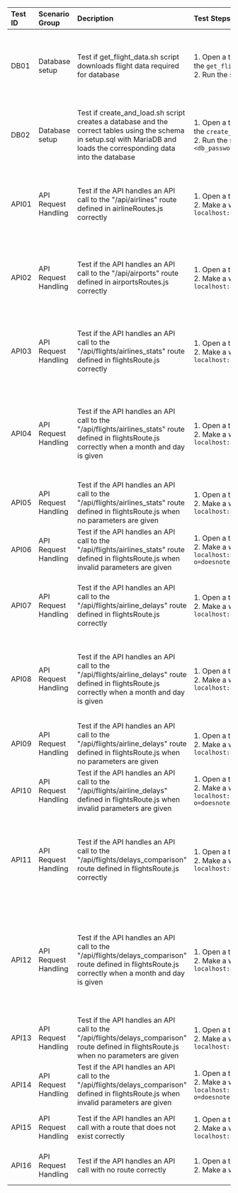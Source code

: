 | Test ID | Scenario Group | Decription | Test Steps | Expected Output | Factors | Metrics | Remarks |
| :-      | :-             | :-         | :-         | :-              | :-      | :-      | :-      |
| DB01    |Database setup| Test if get_flight_data.sh script downloads flight data required for database| 1. Open a terminal on the server and change the working directory to the directory containing the `get_flight_data.sh` script <br> 2. Run the script with the command: `bash get_flight_data.sh` | Flight data from 1990 to 2020 is downloaded from database to the same folder as the script | Correctness | Direct,Internal | - |
| DB02    |Database setup| Test if create_and_load.sh script creates a database and the correct tables using the schema in setup.sql with MariaDB and loads the corresponding data into the database | 1. Open a terminal on the server and change the working directory to the directory containing the `create_and_load.sh` script <br> 2. Run the script with the command: `bash create_and_load.sh localhost 3306 <db_username> <db_password>` | Database with corresponding tables are created and data is loaded into the database | Correctness | Direct,Internal | - |
| API01 | API Request Handling | Test if the API handles an API call to the "/api/airlines" route defined in airlineRoutes.js correctly | 1. Open a terminal on the server <br> 2. Make a web request to the API with the "/airlines" route using curl: `curl -v localhost:8080/api/airlines` | The API returns a list of all the airlines and the response header specifies that it is a json file | Correctness<br>Interoperability | Direct,Internal | - |
| API02 | API Request Handling | Test if the API handles an API call to the "/api/airports" route defined in airportsRoutes.js correctly | 1. Open a terminal on the server <br> 2. Make a web request to the API with the "/airports" route using curl: `curl -v localhost:8080/api/airports` | The API returns a list of all the airports and the response header specifies that it is a json file | Correctness<br>Interoperability | Direct,Internal | - |
| API03 | API Request Handling | Test if the API handles an API call to the "/api/flights/airlines_stats" route defined in flightsRoute.js correctly | 1. Open a terminal on the server <br> 2. Make a web request to the API with the "/airlines_stats" route using curl: `curl -v localhost:8080/api/flights/airlines_stats?o=LAX&dst=ORD&yf=2014&yt=2019` | The API returns the flights statistics for all airlines from LAX to ORD in JSON format | Correctness<br>Interoperability | Direct,Internal | - |
| API04 | API Request Handling | Test if the API handles an API call to the "/api/flights/airlines_stats" route defined in flightsRoute.js correctly when a month and day is given| 1. Open a terminal on the server <br> 2. Make a web request to the API with the "/airlines_stats" route using curl: `curl -v localhost:8080/api/flights/airlines_stats?o=LAX&dst=ORD&yf=2014&yt=2019&m=12&d=1` | The API returns the flights statistics for all airlines from LAX to ORD on the 1st of December in JSON format | Correctness<br>Interoperability | Direct,Internal | - |
| API05 | API Request Handling | Test if the API handles an API call to the "/api/flights/airlines_stats" route defined in flightsRoute.js when no parameters are given | 1. Open a terminal on the server <br> 2. Make a web request to the API with the "/airlines_stats" route using curl: `curl -v localhost:8080/api/flights/airlines_stats` | The API returns an empty JSON object | Correctness<br>Interoperability | Direct,Internal | - |
| API06 | API Request Handling | Test if the API handles an API call to the "/api/flights/airlines_stats" route defined in flightsRoute.js when invalid parameters are given | 1. Open a terminal on the server <br> 2. Make a web request to the API with the "/airlines_stats" route using curl: `curl -v localhost:8080/api/flights/airlines_stats?o=doesnotexist&dst=doesnotexist&yf=-1&yt=100000000000&m=-1&d=100000000000` | The API returns an empty JSON object | Correctness<br>Interoperability | Direct,Internal | Boundary Value Analysis |
| API07 | API Request Handling | Test if the API handles an API call to the "/api/flights/airline_delays" route defined in flightsRoute.js correctly | 1. Open a terminal on the server <br> 2. Make a web request to the API with the "/airline_delays using curl: `curl -v localhost:8080/api/flights/airline_delays?o=LAX&dst=ORD&a=AA&yf=2014&yt=2019` | The API returns the delay types by percent for American Airlines in JSON format | Correctness<br>Interoperability | Direct,Internal | - |
| API08 | API Request Handling | Test if the API handles an API call to the "/api/flights/airline_delays" route defined in flightsRoute.js correctly when a month and day is given| 1. Open a terminal on the server <br> 2. Make a web request to the API with the "/airline_delays route using curl: `curl -v localhost:8080/api/flights/airline_delays?o=LAX&dst=ORD&a=AA&yf=2014&yt=2019&m=12&d=1` | The API returns the delay types by percent for American Airlines on the 1st of December in JSON format | Correctness<br>Interoperability | Direct,Internal | - |
| API09 | API Request Handling | Test if the API handles an API call to the "/api/flights/airline_delays" route defined in flightsRoute.js when no parameters are given | 1. Open a terminal on the server <br> 2. Make a web request to the API with the "/airline_delays" route using curl: `curl -v localhost:8080/api/flights/airline_delays` | The API returns an empty JSON object | Correctness<br>Interoperability | Direct,Internal | - |
| API10 | API Request Handling | Test if the API handles an API call to the "/api/flights/airline_delays" defined in flightsRoute.js when invalid parameters are given | 1. Open a terminal on the server <br> 2. Make a web request to the API with the "/airline_delays" route using curl: `curl -v localhost:8080/api/flights/airline_delays?o=doesnotexist&dst=doesnotexist&a=doesnotexist&yf=-1&yt=100000000000&m=-1&d=100000000000` | The API returns an empty JSON object | Correctness<br>Interoperability | Direct,Internal | Boundary Value Analysis |
| API11 | API Request Handling | Test if the API handles an API call to the "/api/flights/delays_comparison" route defined in flightsRoute.js correctly | 1. Open a terminal on the server <br> 2. Make a web request to the API with the "/delays_comparison using curl: `curl -v localhost:8080/api/flights/delays_comparison?o=LAX&dst=ORD&a=AA&yf=2014&yt=2019` | The API returns the a comparison of delay types by percent for American Airlines versus all airlines in JSON format | Correctness<br>Interoperability | Direct,Internal | - |
| API12 | API Request Handling | Test if the API handles an API call to the "/api/flights/delays_comparison" route defined in flightsRoute.js correctly when a month and day is given| 1. Open a terminal on the server <br> 2. Make a web request to the API with the "/delays_comparison route using curl: `curl -v localhost:8080/api/flights/delays_comparison?o=LAX&dst=ORD&a=AA&yf=2014&yt=2019&m=12&d=1` | The API returns a comparison of delay types by percent for American Airlines versus all airlines on the 1st of December in JSON format | Correctness<br>Interoperability | Direct,Internal | - |
| API13 | API Request Handling | Test if the API handles an API call to the "/api/flights/delays_comparison" route defined in flightsRoute.js when no parameters are given | 1. Open a terminal on the server <br> 2. Make a web request to the API with the "/delays_comparison" route using curl: `curl -v localhost:8080/api/flights/delays_comparison` | The API returns an empty JSON object | Correctness<br>Interoperability | Direct,Internal | - |
| API14 | API Request Handling | Test if the API handles an API call to the "/api/flights/delays_comparison" defined in flightsRoute.js when invalid parameters are given | 1. Open a terminal on the server <br> 2. Make a web request to the API with the "/delays_comparison" route using curl: `curl -v localhost:8080/api/flights/delays_comparison?o=doesnotexist&dst=doesnotexist&a=doesnotexist&yf=-1&yt=100000000000&m=-1&d=100000000000` | The API returns an empty JSON object | Correctness<br>Interoperability | Direct,Internal | Boundary Value Analysis |
| API15 | API Request Handling | Test if the API handles an API call with a route that does not exist correctly | 1. Open a terminal on the server <br> 2. Make a web request to the API with a route that does not exist: `curl -v localhost:8080/api/does/not/exist` | The API returns an empty JSON object | Correctness<br>Interoperability | Direct,Internal | - |
| API16 | API Request Handling | Test if the API handles an API call with no route correctly | 1. Open a terminal on the server <br> 2. Make a web request to the API with no route: `curl -v localhost:8080` | The API returns an empty JSON object | Correctness<br>Interoperability | Direct,Internal | - |
